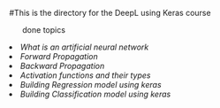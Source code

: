 #This is the directory for the DeepL using Keras course
<ul>done topics</ul>
<i>
<li>What is an artificial neural network
<li>Forward Propagation
<li>Backward Propagation
<li>Activation functions and their types
<li>Building Regression model using keras
<li>Building Classification model using keras
</i>
</ul>
